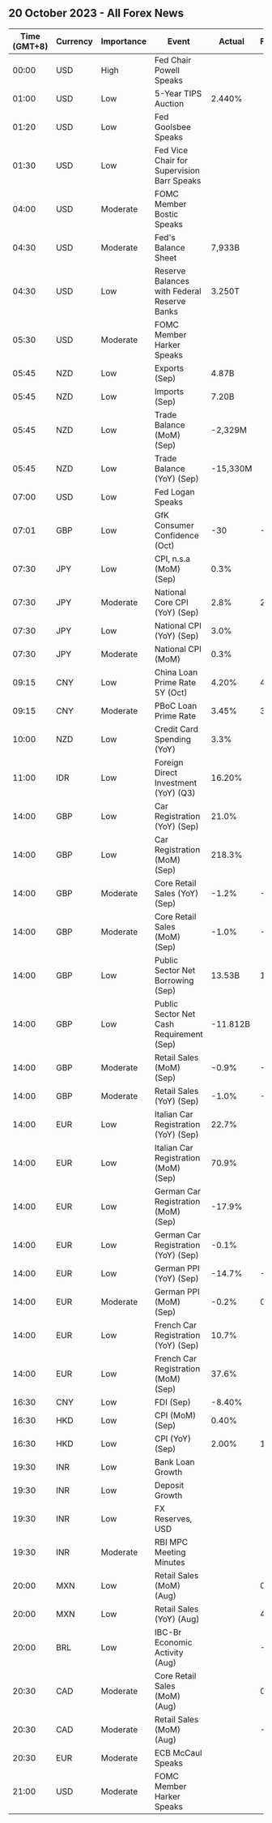 ## 20 October 2023 - All Forex News

| Time (GMT+8) | Currency | Importance | Event | Actual | Forecast | Previous |
|------|----------|------------|-------|--------|----------|----------|
| 00:00 | USD | High | Fed Chair Powell Speaks |  |  |  |
| 01:00 | USD | Low | 5-Year TIPS Auction | 2.440% |  | 1.832% |
| 01:20 | USD | Low | Fed Goolsbee Speaks |  |  |  |
| 01:30 | USD | Low | Fed Vice Chair for Supervision Barr Speaks |  |  |  |
| 04:00 | USD | Moderate | FOMC Member Bostic Speaks |  |  |  |
| 04:30 | USD | Moderate | Fed's Balance Sheet | 7,933B |  | 7,952B |
| 04:30 | USD | Low | Reserve Balances with Federal Reserve Banks | 3.250T |  | 3.316T |
| 05:30 | USD | Moderate | FOMC Member Harker Speaks |  |  |  |
| 05:45 | NZD | Low | Exports (Sep) | 4.87B |  | 4.97B |
| 05:45 | NZD | Low | Imports (Sep) | 7.20B |  | 7.24B |
| 05:45 | NZD | Low | Trade Balance (MoM) (Sep) | -2,329M |  | -2,273M |
| 05:45 | NZD | Low | Trade Balance (YoY) (Sep) | -15,330M |  | -15,520M |
| 07:00 | USD | Low | Fed Logan Speaks |  |  |  |
| 07:01 | GBP | Low | GfK Consumer Confidence (Oct) | -30 | -20 | -21 |
| 07:30 | JPY | Low | CPI, n.s.a (MoM) (Sep) | 0.3% |  | 0.3% |
| 07:30 | JPY | Moderate | National Core CPI (YoY) (Sep) | 2.8% | 2.7% | 3.1% |
| 07:30 | JPY | Low | National CPI (YoY) (Sep) | 3.0% |  | 3.2% |
| 07:30 | JPY | Moderate | National CPI (MoM) | 0.3% |  | 0.2% |
| 09:15 | CNY | Low | China Loan Prime Rate 5Y (Oct) | 4.20% | 4.20% | 4.20% |
| 09:15 | CNY | Moderate | PBoC Loan Prime Rate | 3.45% | 3.45% | 3.45% |
| 10:00 | NZD | Low | Credit Card Spending (YoY) | 3.3% |  | 4.3% |
| 11:00 | IDR | Low | Foreign Direct Investment (YoY) (Q3) | 16.20% |  | 14.20% |
| 14:00 | GBP | Low | Car Registration (YoY) (Sep) | 21.0% |  | 24.4% |
| 14:00 | GBP | Low | Car Registration (MoM) (Sep) | 218.3% |  | -40.5% |
| 14:00 | GBP | Moderate | Core Retail Sales (YoY) (Sep) | -1.2% | -0.2% | -1.3% |
| 14:00 | GBP | Moderate | Core Retail Sales (MoM) (Sep) | -1.0% | -0.4% | 0.6% |
| 14:00 | GBP | Low | Public Sector Net Borrowing (Sep) | 13.53B | 17.60B | 10.58B |
| 14:00 | GBP | Low | Public Sector Net Cash Requirement (Sep) | -11.812B |  | 1.514B |
| 14:00 | GBP | Moderate | Retail Sales (MoM) (Sep) | -0.9% | -0.2% | 0.4% |
| 14:00 | GBP | Moderate | Retail Sales (YoY) (Sep) | -1.0% | -0.1% | -1.3% |
| 14:00 | EUR | Low | Italian Car Registration (YoY) (Sep) | 22.7% |  | 11.9% |
| 14:00 | EUR | Low | Italian Car Registration (MoM) (Sep) | 70.9% |  | -33.1% |
| 14:00 | EUR | Low | German Car Registration (MoM) (Sep) | -17.9% |  | 12.4% |
| 14:00 | EUR | Low | German Car Registration (YoY) (Sep) | -0.1% |  | 37.3% |
| 14:00 | EUR | Low | German PPI (YoY) (Sep) | -14.7% | -14.2% | -12.6% |
| 14:00 | EUR | Moderate | German PPI (MoM) (Sep) | -0.2% | 0.4% | 0.3% |
| 14:00 | EUR | Low | French Car Registration (YoY) (Sep) | 10.7% |  | 24.3% |
| 14:00 | EUR | Low | French Car Registration (MoM) (Sep) | 37.6% |  | -11.9% |
| 16:30 | CNY | Low | FDI (Sep) | -8.40% |  | -5.10% |
| 16:30 | HKD | Low | CPI (MoM) (Sep) | 0.40% |  | 0.00% |
| 16:30 | HKD | Low | CPI (YoY) (Sep) | 2.00% | 1.80% | 1.80% |
| 19:30 | INR | Low | Bank Loan Growth |  |  | 20.0% |
| 19:30 | INR | Low | Deposit Growth |  |  | 13.2% |
| 19:30 | INR | Low | FX Reserves, USD |  |  | 584.74B |
| 19:30 | INR | Moderate | RBI MPC Meeting Minutes |  |  |  |
| 20:00 | MXN | Low | Retail Sales (MoM) (Aug) |  | 0.0% | 0.2% |
| 20:00 | MXN | Low | Retail Sales (YoY) (Aug) |  | 4.4% | 5.1% |
| 20:00 | BRL | Low | IBC-Br Economic Activity (Aug) |  | -0.30% | 0.44% |
| 20:30 | CAD | Moderate | Core Retail Sales (MoM) (Aug) |  | 0.0% | 1.0% |
| 20:30 | CAD | Moderate | Retail Sales (MoM) (Aug) |  | -0.3% | 0.3% |
| 20:30 | EUR | Moderate | ECB McCaul Speaks |  |  |  |
| 21:00 | USD | Moderate | FOMC Member Harker Speaks |  |  |  |
